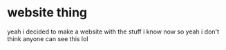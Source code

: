 # website thing
yeah i decided to make a website with the stuff i know now so yeah
i don't think anyone can see this lol
